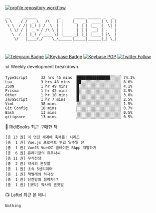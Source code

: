 [![profile repository workflow](https://github.com/vbalien/vbalien/actions/workflows/push.yml/badge.svg)](https://github.com/vbalien/vbalien/actions/workflows/push.yml)
```
__      ______          _      _____ ______ _   _ 
\ \    / /  _ \   /\   | |    |_   _|  ____| \ | |
 \ \  / /| |_) | /  \  | |      | | | |__  |  \| |
  \ \/ / |  _ < / /\ \ | |      | | |  __| | . ` |
   \  /  | |_) / ____ \| |____ _| |_| |____| |\  |
    \/   |____/_/    \_\______|_____|______|_| \_|
                                                  
                                                  
```
[![Telegram Badge](https://img.shields.io/badge/-Telegram-2CA5E0?logo=telegram)](https://t.me/vbalien)
[![Keybase Badge](https://img.shields.io/badge/-Keybase-33A0FF?logo=keybase&logoColor=white)](https://keybase.io/vbalien)
[![Keybase PGP](https://img.shields.io/keybase/pgp/vbalien)](http://sks.pod02.fleetstreetops.com/pks/lookup?search=0xE98CF73DE1E36F7D1B8A383AFD987F8DBE513071&fingerprint=on&op=index)
[![Twitter Follow](https://img.shields.io/twitter/follow/_elnyan)](https://twitter.com/_elnyan)

📊 Weekly development breakdown
```
TypeScript      32 hrs 45 mins  ███████████████░░░░░ 74.1%
Lua             3 hrs 48 mins   ██░░░░░░░░░░░░░░░░░░ 8.6%
JSON            1 hr 49 mins    █░░░░░░░░░░░░░░░░░░░ 4.1%
Prisma          1 hr 42 mins    █░░░░░░░░░░░░░░░░░░░ 3.9%
Other           1 hr 18 mins    █░░░░░░░░░░░░░░░░░░░ 3.0%
JavaScript      1 hr 7 mins     █░░░░░░░░░░░░░░░░░░░ 2.5%
VimL            38 mins         ░░░░░░░░░░░░░░░░░░░░ 1.5%
Git Config      18 mins         ░░░░░░░░░░░░░░░░░░░░ 0.7%
Bash            13 mins         ░░░░░░░░░░░░░░░░░░░░ 0.5%
gitignore       13 mins         ░░░░░░░░░░░░░░░░░░░░ 0.5%
```
📖 RidiBooks 최근 구매한 책
```
[총 13 권] 이 멋진 세계에 축복을! 시리즈 
[총  1 권] Vue.js 프로젝트 투입 일주일 전 
[총  1 권] VueJS VueX로 클레이튼 BApp 개발하기 
[총  6 권] 유라기장의 유우나씨 
[총 11 권] 무직전생 
[총  2 권] 약사의 혼잣말 
[총  1 권] 초속 5센티미터 
[총  1 권] 책벌레의 하극상 
[총  1 권] 단칸방의 침략자!? 
[총  1 권] [코믹] 약사의 혼잣말 
```
📺 Laftel 최근 본 애니
```
Nothing
```
